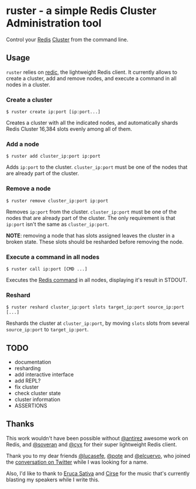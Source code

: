 # ruster - a simple Redis Cluster Administration tool

Control your [Redis][redis] [Cluster][redis-cluster] from the command
line.

## Usage

`ruster` relies on [redic][redic], the lightweight Redis client. It
currently allows to create a cluster, add and remove nodes, and
execute a command in all nodes in a cluster.

### Create a cluster

```
$ ruster create ip:port [ip:port...]
```

Creates a cluster with all the indicated nodes, and automatically
shards Redis Cluster 16,384 slots evenly among all of them.

### Add a node

```
$ ruster add cluster_ip:port ip:port
```

Adds `ip:port` to the cluster. `cluster_ip:port` must be one of the
nodes that are already part of the cluster.

### Remove a node

```
$ ruster remove cluster_ip:port ip:port
```

Removes `ip:port` from the cluster. `cluster_ip:port` must be one of the
nodes that are already part of the cluster. The only requirement is
that `ip:port` isn't the same as `cluster_ip:port`.

**NOTE**: removing a node that has slots assigned leaves the cluster
in a broken state. These slots should be resharded before removing the
node.

### Execute a command in all nodes

```
$ ruster call ip:port [CMD ...]
```

Executes the [Redis command][redis-commands] in all nodes, displaying
it's result in STDOUT.

### Reshard

```
$ ruster reshard cluster_ip:port slots target_ip:port source_ip:port [...]
```

Reshards the cluster at `cluster_ip:port`, by moving `slots` slots
from several `source_ip:port` to `target_ip:port`.

## TODO

* documentation
* resharding
* add interactive interface
* add REPL?
* fix cluster
* check cluster state
* cluster information
* ASSERTIONS

## Thanks

This work wouldn't have been possible without [@antirez][@antirez]
awesome work on Redis, and [@soveran][@soveran] and [@cyx][@cyx] for
their super lightweight Redis client.

Thank you to my dear friends [@lucasefe][@lucasefe], [@pote][@pote]
and [@elcuervo][@cuerbot], who joined the
[conversation on Twitter][nameme] while I was looking for a name.

Also, I'd like to thank to [Eruca Sativa][eruca] and [Cirse][cirse]
for the music that's currently blasting my speakers while I write
this.

[redis]: http://redis.io/
[redis-cluster]: http://redis.io/topics/cluster-tutorial
[redic]: https://github.com/amakawa/redic
[@antirez]: https://twitter.com/antirez
[@soveran]: https://twitter.com/soveran
[@cyx]: https://twitter.com/cyx
[eruca]: https://twitter.com/ErucaSativa
[cirse]: https://twitter.com/cirsemusic
[redis-commands]: http://redis.io/commands
[@cuerbot]: https://twitter.com/cuerbot
[@pote]: https://twitter.com/poteland
[@lucasefe]: https://twitter.com/lucasefe
[nameme]: https://twitter.com/inkel/status/444638064393326592
